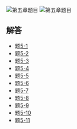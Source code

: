 ![第五章题目](https://github.com/wangxb96/C_Language_Programming/blob/master/chapter5/05ti1.jpg)
![第五章题目](https://github.com/wangxb96/C_Language_Programming/blob/master/chapter5/05ti2.jpg)
## 解答
- 题[5-1](https://github.com/wangxb96/C_Language_Programming/blob/master/chapter5/5-1.cpp)
- 题[5-2](https://github.com/wangxb96/C_Language_Programming/blob/master/chapter5/5-2.cpp)
- 题[5-3](https://github.com/wangxb96/C_Language_Programming/blob/master/chapter5/5-3.cpp)
- 题[5-4](https://github.com/wangxb96/C_Language_Programming/blob/master/chapter5/5-4.cpp)
- 题[5-5](https://github.com/wangxb96/C_Language_Programming/blob/master/chapter5/5-5.cpp)
- 题[5-6](https://github.com/wangxb96/C_Language_Programming/blob/master/chapter5/5-6.cpp)
- 题[5-7](https://github.com/wangxb96/C_Language_Programming/blob/master/chapter5/5-7.cpp)
- 题[5-8](https://github.com/wangxb96/C_Language_Programming/blob/master/chapter5/5-8.cpp)
- 题[5-9](https://github.com/wangxb96/C_Language_Programming/blob/master/chapter5/5-9.cpp)
- 题[5-10](https://github.com/wangxb96/C_Language_Programming/blob/master/chapter5/5-10.cpp)
- 题[5-11](https://github.com/wangxb96/C_Language_Programming/blob/master/chapter5/5-11.cpp)

